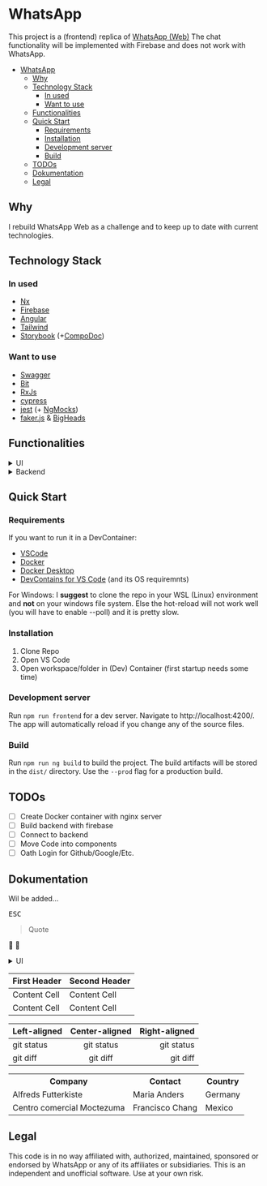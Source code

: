 

# WhatsApp

<!-- <p style="text-align: center;"><img src="https://raw.githubusercontent.com/nrwl/nx/master/images/nx-logo.png" width="450"></p> -->

This project is a (frontend) replica of [WhatsApp (Web)](https://web.whatsapp.com)
The chat functionality will be implemented with Firebase and does not work with WhatsApp.

- [WhatsApp](#whatsapp)
  - [Why](#why)
  - [Technology Stack](#technology-stack)
    - [In used](#in-used)
    - [Want to use](#want-to-use)
  - [Functionalities](#functionalities)
  - [Quick Start](#quick-start)
    - [Requirements](#requirements)
    - [Installation](#installation)
    - [Development server](#development-server)
    - [Build](#build)
  - [TODOs](#todos)
  - [Dokumentation](#dokumentation)
  - [Legal](#legal)

## Why

I rebuild WhatsApp Web as a challenge and to keep up to date with current technologies. 

## Technology Stack

### In used
- [Nx](https://nx.dev) 
- [Firebase](https://firebase.google.com)
- [Angular](https://angular.io)
- [Tailwind](https://tailwindcss.com/docs/transition-duration)
- [Storybook](https://storybook.js.org) (+[CompoDoc](https://compodoc.app))


### Want to use
- [Swagger](https://swagger.io)
- [Bit](https://bit.dev/)
- [RxJs](https://www.learnrxjs.io/)
- [cypress](https://www.cypress.io/)
- [jest](https://jestjs.io/) (+ [NgMocks](https://ng-mocks.sudo.eu))
- [faker.js](https://github.com/marak/Faker.js) & [BigHeads](https://github.com/RobertBroersma/bigheads)



## Functionalities 

<details>
  <summary>UI</summary>
  
- [x] Responsive
- [ ] Translation
- [ ] Loading page
- [ ] Logged out
- [ ] Own profile bar with
  - [x] Profile picture
  - [x] Name
  - [x] Status button
  - [x] New message button
  - [ ] Settings
    - [x] Button
    - [ ] Context menu
- [x] Chats with
  - [x] Search bar 
  - [x] Profile picture 
  - [x] Name
  - [x] Last message
  - [x] Last message time
  - [ ] Context menu
  - [x] Scrollable
  - [ ] Circle for new message nr 
- [x] Empty Chat (Hidden partner, chat & message bar)
- [ ] Chat with
  - [x] Partner with
    - [x] Profile picture 
    - [x] Name
    - [x] Last online state
    - [ ] Search BuTTON
    - [ ] Settings
      - [ ] Button
      - [ ] ContextMenu
  - [ ] Messages
    - [x] Scrollable
    - [x] In different colors
    - [ ] Expandable when truncated 
  - [x] Message bar with
    - [ ] Smileys / gifs / stickers
      - [x] Buttons
      - [ ] Smileys PopUp
      - [ ] Gifs PopUp
      - [ ] Stickers PopUp
    - [x] Media
    - [x] Input box
    - [x] Microphone
- [ ] Sidemenu (right) for
  - [ ] Message search in active Chat
  - [ ] Contact information
- [ ] Sidemenu (left) for
  - [ ] Creating a group
  - [ ] See marked (star) messages
  - [ ] Settings with
    - [ ] Profile picture name and info
      - [ ] Preview
      - [ ] Editable
    - [ ] Notifications
      - [ ] Button
      - [ ] Editable
    - [ ] Privacy
      - [ ] Button
      - [ ] Last online
        - [ ] Preview
        - [ ] Editable
      - [ ] Profile picture
        - [ ] Preview
        - [ ] Editable
      - [ ] Info
        - [ ] Preview
        - [ ] Editable
      - [ ] Read receipt 
      - [ ] Groups
        - [ ] Preview
        - [ ] Editable
      - [ ] Blocked contatcs
        - [ ] Preview
        - [ ] Editable
          - [ ] Button
          - [ ] List 
          - [ ] Pupup
    - [ ] Security
      - [ ] Button
      - [ ] Editable
    - [ ] Design
      - [ ] Button
      - [ ] Editable (PopUp)
    - [ ] Chat beground
      - [ ] Button
      - [ ] Editable
    - [ ] Shortcuts
      - [ ] Button
      - [ ] PopUp
    - [ ] Help
      - [ ] Gif
      - [ ] Additional area
      - [ ] Contact us
        - [ ] Button
        - [ ] PopUp
      - [ ] Terms of Service & Privacy Policies
  - [ ] Status/Stories (of user and other people)
</details>

<details>
  <summary>Backend</summary>
  
- [ ] Create new chat with person / group
- [ ] Get message from chat with person / group
- [ ] Save messages to chat with person / group
- [ ] Get message read status (send, received, read)
- [ ] Get persons last status
- [ ] Get all contacts
- [ ] Get profile information for contact
- [ ] Get group information for group
- [ ] Get blocked contacts
- [ ] Add contact
- [ ] Block contact
- [ ] Create Story
- [ ] Get all stories
</details>

## Quick Start

### Requirements
If you want to run it in a DevContainer:
- [VSCode](https://code.visualstudio.com)
- [Docker](https://www.docker.com)
- [Docker Desktop](https://www.docker.com/products/docker-desktop)
- [DevContains for VS Code](https://code.visualstudio.com/docs/remote/containers) (and its OS requiremnts)

For Windows:
I **suggest** to clone the repo in your WSL (Linux) environment and **not** on your windows file system. Else the hot-reload will not work well (you will have to enable --poll) and it is pretty slow.

### Installation
1. Clone Repo
2. Open VS Code
3. Open workspace/folder in (Dev) Container (first startup needs some time)


### Development server

Run `npm run frontend` for a dev server. Navigate to http://localhost:4200/. The app will automatically reload if you change any of the source files.

### Build

Run `npm run ng build` to build the project. The build artifacts will be stored in the `dist/` directory. Use the `--prod` flag for a production build.

## TODOs

- [ ] Create Docker container with nginx server
- [ ] Build backend with firebase
- [ ] Connect to backend
- [ ] Move Code into components
- [ ] Oath Login for Github/Google/Etc.

## Dokumentation

Wil be added...

<kbd>ESC</kbd>

> Quote

:tada: 🦖

<details>
  <summary>UI</summary>
  Test
  
- [x] one
- [ ] two

</details>

| First Header  | Second Header |
| ------------- | ------------- |
| Content Cell  | Content Cell  |
| Content Cell  | Content Cell  |

| Left-aligned | Center-aligned | Right-aligned |
| :---         |     :---:      |          ---: |
| git status   | git status     | git status    |
| git diff     | git diff       | git diff      |

<table>
  <tr>
    <th>Company</th>
    <th>Contact</th>
    <th>Country</th>
  </tr>
  <tr>
    <td>Alfreds Futterkiste</td>
    <td>Maria Anders</td>
    <td>Germany</td>
  </tr>
  <tr>
    <td>Centro comercial Moctezuma</td>
    <td>Francisco Chang</td>
    <td>Mexico</td>
  </tr>
</table>


## Legal
This code is in no way affiliated with, authorized, maintained, sponsored or endorsed by WhatsApp or any of its affiliates or subsidiaries. This is an independent and unofficial software. Use at your own risk.